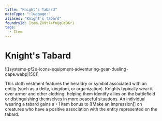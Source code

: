 ```yaml
---
title: "Knight's Tabard"
noteType: ":luggage:"
aliases: "Knight's Tabard"
foundryId: Item.ZX9t74fnQgOeBKr1
tags:
  - Item
---
```


# Knight's Tabard
![[systems-pf2e-icons-equipment-adventuring-gear-dueling-cape.webp|150]]

This cloth vestment features the heraldry or symbol associated with an entity (such as a deity, kingdom, or organization). Knights typically wear it over armor and other clothing, helping them identify allies on the battlefield or distinguishing themselves in more peaceful situations. An individual wearing a tabard gains a +1 item bonus to [[Make an Impression]] on creatures who have a positive association with the entity represented on the tabard.
